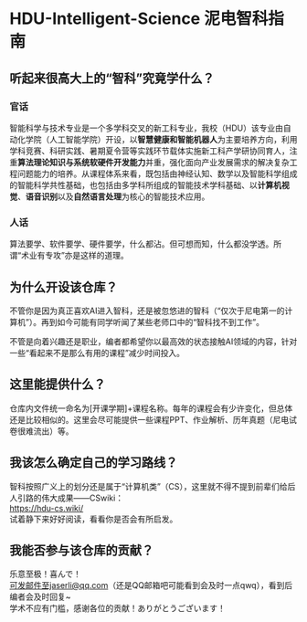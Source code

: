 # HDU-Intelligent-Science 泥电智科指南
## 听起来很高大上的“智科”究竟学什么？
### 官话
智能科学与技术专业是一个多学科交叉的新工科专业，我校（HDU）该专业由自动化学院（人工智能学院）开设，以**智慧健康和智能机器人**为主要培养方向，利用学科竞赛、科研实践、暑期夏令营等实践环节载体实施新工科产学研协同育人，注重**算法理论知识与系统软硬件开发能力**并重，强化面向产业发展需求的解决复杂工程问题能力的培养。从课程体系来看，既包括由神经认知、数学以及智能科学组成的智能科学共性基础，也包括由多学科所组成的智能技术学科基础、以**计算机视觉**、**语音识别**以及**自然语言处理**为核心的智能技术应用。
### 人话
算法要学、软件要学、硬件要学，什么都沾。但可想而知，什么都没学透。所谓“术业有专攻”亦是这样的道理。

## 为什么开设该仓库？
不管你是因为真正喜欢AI进入智科，还是被忽悠进的智科（“仅次于尼电第一的计算机”）。再到如今可能有同学听闻了某些老师口中的“智科找不到工作”。

不管是向着兴趣还是职业，编者都希望你以最高效的状态接触AI领域的内容，针对一些“看起来不是那么有用的课程”减少时间投入。

## 这里能提供什么？
仓库内文件统一命名为[开课学期]+课程名称。每年的课程会有少许变化，但总体还是比较相似的。这里会尽可能提供一些课程PPT、作业解析、历年真题（尼电试卷很难流出）等。

## 我该怎么确定自己的学习路线？
智科按照广义上的划分还是属于“计算机类”（CS），这里就不得不提到前辈们给后人引路的伟大成果——CSwiki：<br />https://hdu-cs.wiki/<br />试着静下来好好阅读，看看你是否会有所启发。

## 我能否参与该仓库的贡献？
乐意至极！喜んで！
<br />可发邮件至jaserli@qq.com（还是QQ邮箱吧可能看到会及时一点qwq），看到后编者会及时回复~
<br />学术不应有门槛，感谢各位的贡献！ありがとうございます！
